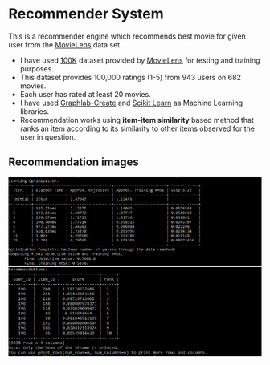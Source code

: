 # Recommender System

 This is a recommender engine which recommends best movie for given user from the [MovieLens](https://grouplens.org/datasets/movielens/) data set.
* I have used [100K](https://grouplens.org/datasets/movielens/100k/) dataset provided by [MovieLens](https://grouplens.org/datasets/movielens/) for testing and training purposes.
* This dataset provides 100,000 ratings (1-5) from 943 users
on 682 movies.
* Each user has rated at least 20 movies.
* I have used [Graphlab-Create](https://pypi.python.org/pypi/GraphLab-Create) and [Scikit Learn](http://scikit-learn.org/stable/) as Machine Learning libraries.
* Recommendation works using **item-item similarity** based method that ranks an item according to its similarity to other items observed for the user in question.

## Recommendation images
![Optimization](./files/optimization.PNG)
![Recommend](./files/recommend.PNG)
